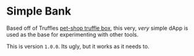 # Simple Bank

Based off of Truffles [pet-shop truffle box](https://truffleframework.com/boxes/pet-shop), this very, _very_ simple dApp is used as the base for experimenting with other tools. 

This is version `1.0.0`. Its ugly, but it works as it needs to. 